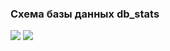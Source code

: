 ### Схема базы данных db_stats
<img src="https://github.com/tovDmitrij/keyboards/blob/main/docs/model/db_physic_stats.svg" />

<img src="https://github.com/tovDmitrij/keyboards/blob/main/docs/model/db_logic_stats.svg" />